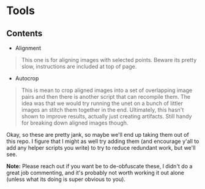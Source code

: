 # Tools

## Contents
+ Alignment
> This one is for aligning images with selected points. Beware its pretty slow, instructions are included at top of page.
+ Autocrop
> This is mean to crop aligned images into a set of overlapping image pairs and then there is another script that can recompile them. The idea was that we would try running the unet on a bunch of littler images an stitch them together in the end. Ultimately, this hasn't shown to improve results, actually just creating artifacts. Still handy for breaking down aligned images though.

Okay, so these are pretty jank, so maybe we'll end up taking them out of this repo. I figure that I might as well try adding them (and encourage y'all to add any helper scripts you write) to try to reduce redundant work, but we'll see. 

**Note:** Please reach out if you want be to de-obfuscate these, I didn't do a great job commenting, and it's probably not worth working it out alone (unless what its doing is super obvious to you).
